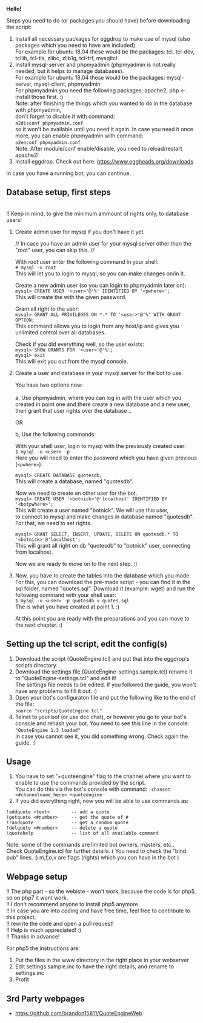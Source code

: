 **Hello!**


Steps you need to do (or packages you should have) before downloading the script:
1. Install all necessary packages for eggdrop to make use of mysql (also packages which you need to have are included).
   <br>
   For example for ubuntu 18.04 these would be the packages: tcl, tcl-dev, tcllib, tcl-tls, zlibc, zlib1g, tcl-trf, mysqltcl
2. Install mysql-server and phpmyadmin (phpmyadmin is not really needed, but it helps to manage databases).
   <br>
   For example for ubuntu 18.04 these would be the packages: mysql-server, mysql-client, phpmyadmin
      <br>
      For phpmyadmin you need the following packages: apache2, php <- install those first. :)
      <br>
      Note: after finishing the things which you wanted to do in the database with phpmyadmin,
      <br>
      don't forget to disable it with command:
      <br>
      ```a2disconf phpmyadmin.conf```
      <br>
      so it won't be available until you need it again. In case you need it once more, you can enable phpmyadmin with command:
      <br>
      ```a2enconf phpmyadmin.conf```
      <br>
      Note: After module/conf enable/disable, you need to reload/restart apache2!
      <br>
3. Install eggdrop. Check out here: https://www.eggheads.org/downloads

In case you have a running bot, you can continue.


Database setup, first steps
---------------------------------------------

<br>
!! Keep in mind, to give the minimum ammount of rights only, to database users!
<br>

1. Create admin user for mysql if you don't have it yet.
   
   // In case you have an admin user for your mysql server other than the "root" user, you can skip this. //

   With root user enter the following command in your shell:
   <br>
   ```# mysql -u root```
      <br>
      This will let you to login to mysql, so you can make changes on/in it.
 
   Create a new admin user (so you can login to phpmyadmin later on):
   <br>
   ```mysql> CREATE USER '<user>'@'%' IDENTIFIED BY '<pwhere>';```
      <br>
      This will create the <user> with the given password.
      
   Grant all right to the user:
   <br>
   ```mysql> GRANT ALL PRIVILEGES ON *.* TO '<user>'@'%' WITH GRANT OPTION;```
      <br>
      This command allows you to login from any host/ip and gives you unlimited control over all databases.
   
   Check if you did everything well, so the user exists:
   <br>
   ```mysql> SHOW GRANTS FOR '<user>'@'%';```
   <br>
   ```mysql> exit```
   <br>
      This will exit you out from the mysql console.
   
2. Create a user and database in your mysql server for the bot to use.
   
   You have two options now:
   <br>
   <br>
   a, Use phpmyadmin, where you can log in with the user which you created in point one and there
      create a new database and a new user, then grant that user rights over the database ..
   
   OR
   
   b, Use the following commands:
   
   With your shell user, login to mysql with the previously created user:
   <br>
   ```$ mysql -u <user> -p```
   <br>
      Here you will need to enter the password which you have given previous (`<pwhere>`).
   <br>
   
   ```mysql> CREATE DATABASE quotesdb;```
   <br>
      This will create a database, named "quotesdb".
   
   Now we need to create an other user for the bot.
   <br>
   ```mysql> CREATE USER '<botnick>'@'localhost' IDENTIFIED BY '<botpwhere>';```
   <br>
      This will create a user named "botnick". We will use this user,
      <br>
      to connect to mysql and make changes in database named "quotesdb".
      <br>
      For that, we need to set rights.
      
   ```mysql> GRANT SELECT, INSERT, UPDATE, DELETE ON quotesdb.* TO '<botnick>'@'localhost';```
   <br>
      This will grant all right on db "quotesdb" to "botnick" user, connecting from localhost.
    
    
   Now we are ready to move on to the next step. :)
   
   
2. Now, you have to create the tables into the database which you made.
   <br>
   For this, you can download the pre-made script - you can find it in the sql folder, named "quotes.sql".
   Download it (example: wget) and run the following command with your shell user:
   <br>
      ```$ mysql -u <user> -p quotesdb < quotes.sql```
      <br>
         The <user> is what you have created at point 1. :)


   At this point you are ready with the preparations and you can move to the next chapter. :)


Setting up the tcl script, edit the config(s)
---------------------------------------------

1. Download the script (QuoteEngine.tcl) and put that into the eggdrop's  scripts directory.
2. Download the settings file (QuoteEngine-settings.sample.tcl) rename it to "QuoteEngine-settings.tcl" and edit it!
   <br>
   The settings file needs to be edited. If you followed the guide, you won't have any problems to fill it out. :)
3. Open your bot's configuraton file and put the following like to the end of the file:
     <br>
      ```source "scripts/QuoteEngine.tcl"```
      <br>
4. Telnet to your bot (or use dcc chat), or however you go to your bot's console and rehash your bot.
   You need to see this line in the console:
   <br>
      `"QuoteEngine 1.3 loaded"`
    <br>
   In case you cannot see it, you did something wrong. Check again the guide. :) 


Usage
---------------------------------------------

1. You have to set "+quoteengine" flag to the channel where you want to enable to use the commands provided by the script.
   <br>
   You can do this via the bot's console with command:
      ```.chanset <#channelname_here> +quoteengine```
      <br>
2. If you did everything right, now you will be able to use commands as:

```
!addquote <text>        -- add a quote
!getquote <#number>     -- get the quote of #
!randquote              -- get a random quote
!delquote <#number>     -- delete a quote
!quotehelp              -- list of all available command
```


Note: some of the commands are limited bot owners, masters, etc..
<br>
Check QuoteEngine.tcl for further details.
   (
    You need to check the "bind pub" lines. :)
    m,f,o,v are flags (rights) which you can have in the bot
   )


Webpage setup
---------------------------------------------

!! The php part - so the webiste - won't work, because the code is for php5, so on php7 it wont work.
<br>
!! I don't recommend anyone to install php5 anymore.
<br>
!! In case you are into coding and have free time, feel free to contribute to this project,
<br>
!! rewrite the code and open a pull request!
<br>
!! Help is much appreciated! :)
<br>
!! Thanks in advance!


For php5 the instructions are:
1. Put the files in the www directory in the right place in your webserver
2. Edit settings.sample.inc to have the right details, and rename to settings.inc
3. Profit


3rd Party webpages
---------------------------------------------

* https://github.com/brandon15811/QuoteEngineWeb
